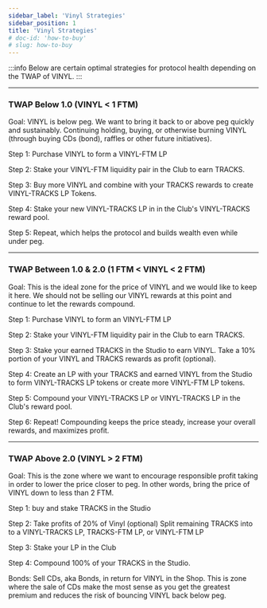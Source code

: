 ```yaml
---
sidebar_label: 'Vinyl Strategies'
sidebar_position: 1
title: 'Vinyl Strategies'
# doc-id: 'how-to-buy'
# slug: how-to-buy
---
```


:::info
Below are certain optimal strategies for protocol health depending on the TWAP of VINYL. 
:::
____
### TWAP Below 1.0 (VINYL < 1 FTM)

Goal: VINYL is below peg. We want to bring it back to or above peg quickly and sustainably. Continuing holding, buying, or otherwise burning VINYL (through buying CDs (bond), raffles or other future initiatives). 

Step 1: Purchase VINYL to form a VINYL-FTM LP

Step 2:  Stake your VINYL-FTM liquidity pair in the Club to earn TRACKS. 

Step 3: Buy more VINYL and combine with your TRACKS rewards to create VINYL-TRACKS LP Tokens.

Step 4: Stake your new VINYL-TRACKS LP in in the Club's VINYL-TRACKS reward pool.

Step 5: Repeat, which helps the protocol and builds wealth even while under peg.
____

### TWAP Between 1.0 & 2.0 (1 FTM < VINYL < 2 FTM)

Goal: This is the ideal zone for the price of VINYL and we would like to keep it here. We should not be selling our VINYL rewards at this point and continue to let the rewards compound. 

Step 1: Purchase VINYL to form an VINYL-FTM LP

Step 2: Stake your VINYL-FTM liquidity pair in the Club to earn TRACKS. 

Step 3: Stake your earned TRACKS in the Studio to earn VINYL.
Take a 10% portion of your VINYL and TRACKS rewards as profit (optional).

Step 4: Create an LP with your TRACKS and earned VINYL from the Studio to form VINYL-TRACKS LP tokens or create more VINYL-FTM LP tokens.

Step 5: Compound your VINYL-TRACKS LP or VINYL-TRACKS LP in the Club's reward pool.

Step 6: Repeat! Compounding keeps the price steady, increase your overall rewards, and maximizes profit.

_____

### TWAP Above 2.0 (VINYL > 2 FTM)

Goal: This is the zone where we want to encourage responsible profit taking in order to lower the price closer to peg. In other words, bring the price of VINYL down to less than 2 FTM. 

Step 1: buy and stake TRACKS in the Studio

Step 2: Take profits of 20% of Vinyl (optional)
Split remaining TRACKS into to a VINYL-TRACKS LP, TRACKS-FTM LP, or VINYL-FTM LP

Step 3: Stake your LP in the Club

Step 4: Compound 100% of your TRACKS in the Studio.

Bonds:
Sell CDs, aka Bonds, in return for VINYL in the Shop. This is zone where the sale of CDs make the most sense as you get the greatest premium and reduces the risk of bouncing VINYL back below peg.
